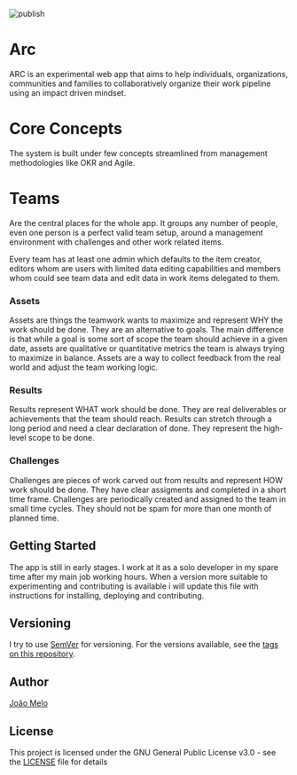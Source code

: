 ![publish](https://github.com/joaomelo/arc/workflows/publish/badge.svg?branch=master)

# Arc

ARC is an experimental web app that aims to help individuals, organizations, communities and families to collaboratively organize their work pipeline using an impact driven mindset.

# Core Concepts

The system is built under few concepts streamlined from management methodologies like OKR and Agile.

# Teams

Are the central places for the whole app. It groups any number of people, even one person is a perfect valid team setup, around a management environment with challenges and other work related items.

Every team has at least one admin which defaults to the item creator, editors whom are users with limited data editing capabilities and members whom could see team data and edit data in work items delegated to them.

### Assets

Assets are things the teamwork wants to maximize and represent WHY the work should be done. They are an alternative to goals. The main difference is that while a goal is some sort of scope the team should achieve in a given date, assets are qualitative or quantitative metrics the team is always trying to maximize in balance. Assets are a way to collect feedback from the real world and adjust the team working logic.

### Results

Results represent WHAT work should be done. They are real deliverables or achievements that the team should reach. Results can stretch through a long period and need a clear declaration of done. They represent the high-level scope to be done.

### Challenges

Challenges are pieces of work carved out from results and represent HOW work should be done. They have clear assigments and completed in a short time frame. Challenges are periodically created and assigned to the team in small time cycles. They should not be spam for more than one month of planned time.

## Getting Started

The app is still in early stages. I work at it as a solo developer in my spare time after my main job working hours. When a version more suitable to experimenting and contributing is available i will update this file with instructions for installing, deploying and contributing. 

## Versioning

I try to use [SemVer](http://semver.org/) for versioning. For the versions available, see the [tags on this repository](https://github.com/joaomelo/arc/tags). 

## Author

[João Melo](https://www.linkedin.com/in/joaomelo81/?locale=en_US)

## License

This project is licensed under the GNU General Public License v3.0 - see the [LICENSE](LICENSE) file for details
